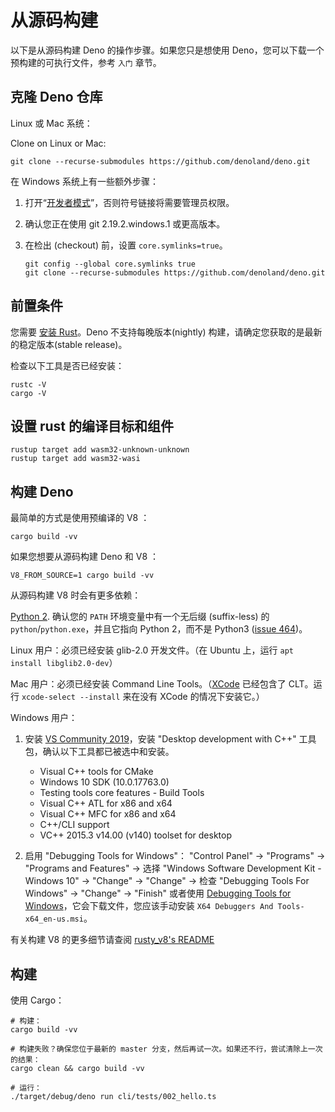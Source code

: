 # 从源码构建

以下是从源码构建 Deno 的操作步骤。如果您只是想使用 Deno，您可以下载一个预构建的可执行文件，参考 `入门` 章节。

## 克隆 Deno 仓库

Linux 或 Mac 系统：

Clone on Linux or Mac:

```shell
git clone --recurse-submodules https://github.com/denoland/deno.git
```

在 Windows 系统上有一些额外步骤：

1. 打开“[开发者模式](https://www.google.com/search?q=windows+enable+developer+mode)”，否则符号链接将需要管理员权限。

2. 确认您正在使用 git 2.19.2.windows.1 或更高版本。

3. 在检出 (checkout) 前，设置 `core.symlinks=true`。
   ```shell
   git config --global core.symlinks true
   git clone --recurse-submodules https://github.com/denoland/deno.git
   ```

## 前置条件

您需要 [安装 Rust](https://www.rust-lang.org/tools/install)。Deno 不支持每晚版本(nightly) 构建，请确定您获取的是最新的稳定版本(stable release)。

检查以下工具是否已经安装：

```
rustc -V
cargo -V
```

## 设置 rust 的编译目标和组件

```shell
rustup target add wasm32-unknown-unknown
rustup target add wasm32-wasi
```

## 构建 Deno

最简单的方式是使用预编译的 V8 ：

```
cargo build -vv
```

如果您想要从源码构建 Deno 和 V8 ：

```
V8_FROM_SOURCE=1 cargo build -vv
```

从源码构建 V8 时会有更多依赖：

[Python 2](https://www.python.org/downloads). 确认您的 `PATH` 环境变量中有一个无后缀 (suffix-less) 的 `python`/`python.exe`，并且它指向 Python 2，而不是 Python3 ([issue 464](https://github.com/denoland/deno/issues/464#issuecomment-411795578))。

Linux 用户：必须已经安装 glib-2.0 开发文件。（在 Ubuntu 上，运行 `apt install libglib2.0-dev`）

Mac 用户：必须已经安装 Command Line Tools。（[XCode](https://developer.apple.com/xcode/) 已经包含了 CLT。运行 `xcode-select --install` 来在没有 XCode 的情况下安装它。）

Windows 用户：

1. 安装 [VS Community 2019](https://www.visualstudio.com/downloads/)，安装 "Desktop development with C++" 工具包，确认以下工具都已被选中和安装。

   - Visual C++ tools for CMake
   - Windows 10 SDK (10.0.17763.0)
   - Testing tools core features - Build Tools
   - Visual C++ ATL for x86 and x64
   - Visual C++ MFC for x86 and x64
   - C++/CLI support
   - VC++ 2015.3 v14.00 (v140) toolset for desktop

2) 启用 "Debugging Tools for Windows"：
   "Control Panel"
   → "Programs"
   → "Programs and Features"
   → 选择 "Windows Software Development Kit - Windows 10"
   → "Change"
   → "Change"
   → 检查 "Debugging Tools For Windows"
   → "Change"
   → "Finish"
   或者使用 [Debugging Tools for Windows](https://docs.microsoft.com/en-us/windows-hardware/drivers/debugger/)，它会下载文件，您应该手动安装 `X64 Debuggers And Tools-x64_en-us.msi`。

有关构建 V8 的更多细节请查阅 [rusty_v8's README](https://github.com/denoland/rusty_v8)

## 构建

使用 Cargo：

```shell
# 构建：
cargo build -vv

# 构建失败？确保您位于最新的 master 分支，然后再试一次。如果还不行，尝试清除上一次的结果：
cargo clean && cargo build -vv

# 运行：
./target/debug/deno run cli/tests/002_hello.ts
```
